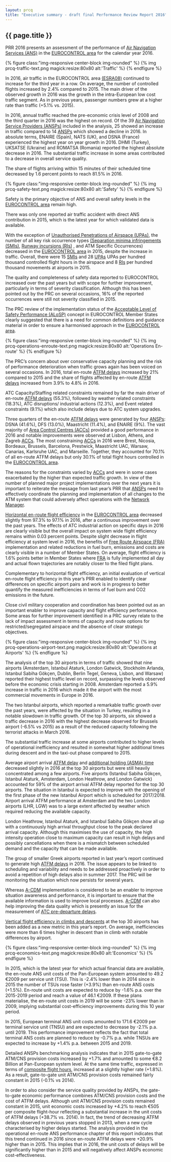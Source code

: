 ```yaml
---
layout: prcq
title: "Executive summary - draft final Performance Review Report 2016"
---
```


## {{ page.title }}

PRR 2016 presents an assessment of the performance of [Air Navigation Services (ANS)][ans] in the [EUROCONTROL area][ectl_area] for the calendar year 2016.

{% figure class:"img-responsive center-block img-rounded" %}
{% img prcq-traffic-text.png magick:resize:80x80 alt:'Traffic' %}
{% endfigure %}

In 2016, air traffic in the EUROCONTROL area [(ESRA08)][esra08] continued to increase for the third year in a row.
On average, the number of controlled flights increased by 2.4% compared to 2015.
The main driver of the observed growth in 2016 was the growth in the intra-European low cost traffic segment.
As in previous years, passenger numbers grew at a higher rate than traffic (+5.1% vs. 2015).

In 2016, annual traffic reached the pre-economic crisis level of 2008 and the third quarter in 2016 was the highest on record.
Of the 39 [Air Navigation Service Providers (ANSPs)][ansp] included in the analysis, 25 showed an increase in traffic compared
to 14 [ANSPs][ansp] which showed a decline in 2016.
In absolute terms, ENAIRE (Spain), NATS (UK), and DSNA (France) experienced the highest year on year growth in 2016.
DHMI (Turkey), UKSATSE (Ukraine) and ROMATSA (Romania) reported the highest absolute decrease in 2016.
The substantial traffic increase in some areas contributed to a decrease in overall service quality.

The share of flights arriving within 15 minutes of their scheduled time decreased
by 1.6 percent points to reach 81.5% in 2016.

{% figure class:"img-responsive center-block img-rounded" %}
{% img prcq-safety-text.png magick:resize:80x80 alt:'Safety' %}
{% endfigure %}

Safety is the primary objective of ANS and overall safety levels in the [EUROCONTROL area][ectl_area] remain high.

There was only one reported air traffic accident with direct ANS contribution in 2015, which is the latest year for which validated data is available.

With the exception of [Unauthorised Penetrations of Airspace (UPAs)][upa], the number of all key risk occurrence types [(Separation minima infringements (SMIs)][smi],
[Runway incursions (RIs)][ri] , and ATM Specific Occurrences) decreased in the [EUROCONTROL area][ectl_area] in 2015, despite the increase in traffic. Overall, there were 15 [SMIs][smi] and 28 [UPAs][upa] UPAs per hundred thousand controlled flight hours in the airspace and 8 [RIs][ri] per hundred thousand movements at airports in 2015.

The quality and completeness of safety data reported to EUROCONTROL increased over the past
years but with scope for further improvement, particularly in terms of severity classification.
Although this has been pointed out by the PRC on several occasions, 16% of the reported
occurrences were still not severity classified in 2015.

The PRC review of the implementation status of the [Acceptable Level of Safety Performance (ALoSP)][alos]
concept in EUROCONTROL Member States clearly suggested that there is a need for common definitions and
guidance material in order to ensure a harmonised approach in the [EUROCONTROL area][ectl_area].

{% figure class:"img-responsive center-block img-rounded" %}
{% img prcq-operations-enroute-text.png magick:resize:80x80 alt:'Operations En-route' %}
{% endfigure %}

The PRC’s concern about over conservative capacity planning and the risk of performance deterioration
when traffic grows again has been voiced on several occasions.
In 2016, total en-route [ATFM delays][ATFM_dly] increased by 21% compared to 2015 and the share of
flights affected by en-route [ATFM delays][ATFM_dly] increased from 3.9% to 4.8% in 2016.

ATC Capacity/Staffing related constraints remained by far the main driver of
en-route [ATFM delays][ATFM_dly] (55.3%), followed by weather related constraints (18.3%),
ATC disruptions/ industrial actions (12.3%), and Event related constraints (9.1%)
which also include delays due to ATC system upgrades.

Three quarters of the en-route [ATFM delays][ATFM_dly] were generated by four [ANSPs][ansp]:
DSNA (41.6%), DFS (13.0%), Maastricht (11.4%), and ENAIRE (9%).
The vast majority of [Area Control Centres (ACCs)][acc] provided a good performance in 2016 and notable
improvements were observed at Lisbon, Athens, and Zagreb [ACCs][acc].
The most constraining [ACCs][acc] in 2016 were Brest, Nicosia, Bordeaux, Brussels, Barcelona, Prestwick,
Maastricht UAC, Warsaw, Canarias, Karlsruhe UAC, and Marseille.
Together, they accounted for 70.1% of all en-route ATFM delays but only 30.1% of total flight
hours controlled in the [EUROCONTROL area][ectl_area].

The reasons for the constraints varied by [ACCs][acc] and were in some cases exacerbated by the higher
than expected traffic growth. In view of the number of planned major project implementations
over the next years it is important to reiterate the message from last year’s PRR
that [ANSPs][ansp]  need to effectively coordinate the planning and implementation of all changes
to the ATM system that could adversely affect operations with the [Network Manager][nm].

[Horizontal en-route flight efficiency][hfe] in the [EUROCONTROL area][ectl_area] decreased
slightly from 97.3% to 97.1% in 2016, after a continuous improvement over the past years.
The effects of ATC industrial action on specific days in 2016 are clearly visible but the
overall impact on system wide flight efficiency remains within 0.03 percent points.
Despite slight decrease in flight efficiency at system level in 2016, the benefits of
[Free Route Airspace (FRA)][fra] implementation and related reductions in fuel burn,
emissions and costs are clearly visible in a number of Member States.
On average, flight efficiency is 1.6% points better in Member States where [FRA][fra]
is fully implemented all day and actual flown trajectories are notably closer to the filed flight plans.

Complementary to horizontal flight efficiency, an initial evaluation of vertical en-route
flight efficiency in this year’s PRR enabled to identify clear differences on specific
airport pairs and work is in progress to better quantify the measured inefficiencies
in terms of fuel burn and CO2 emissions in the future.

Close civil military cooperation and coordination has been pointed out as an important enabler
to improve capacity and flight efficiency performance.
Some areas for further improvement identified in a PRC survey relate to the lack of impact
assessment in terms of capacity and route options for restricted/segregated airspace
and the absence of clear strategic objectives.

{% figure class:"img-responsive center-block img-rounded" %}
{% img prcq-operations-airport-text.png magick:resize:80x80 alt:'Operations at Airports' %}
{% endfigure %}

The analysis of the top 30 airports in terms of traffic showed that nine airports
(Amsterdam, Istanbul Ataturk, London Gatwick, Stockholm Arlanda, Istanbul Sabiha Gökçen,
Dublin, Berlin Tegel, Geneva, Lisbon, and Warsaw) reported their highest traffic level
on record, surpassing the levels observed before the economic crisis starting in 2008.
Amsterdam reported a 5.9% increase in traffic in 2016 which made it the airport with the
most commercial movements in Europe in 2016.

The two Istanbul airports, which reported a remarkable traffic growth over the past years,
were affected by the situation in Turkey, resulting in a notable slowdown in traffic growth.
Of the top 30 airports, six showed a traffic decrease in 2016 with the highest decrease
observed for Brussels airport (-6.5% vs 2015) as a result of the reduced capacity following
the terrorist attacks in March 2016.

The substantial traffic increase at some airports contributed to higher levels of operational
inefficiency and resulted in somewhat higher additional times during descent and in the
taxi-out phase compared to 2015.

Average airport arrival [ATFM delay][ATFM_dly] and [additional holding (ASMA) time][asma_add]
decreased slightly in 2016 at the top 30 airports but were still heavily concentrated among
a few airports.
Five airports (Istanbul Sabiha Gökçen, Istanbul Ataturk, Amsterdam, London Heathrow, and
London Gatwick) accounted for 59% of the airport arrival ATFM delay reported for the top
30 airports.
The situation in Istanbul is expected to improve with the opening of the first phase of
the new Istanbul Airport which is scheduled for 2017/2018.
Airport arrival ATFM performance at Amsterdam and the two London airports (LHR, LGW)
was to a large extent affected by weather which required reducing the available capacity.

London Heathrow, Istanbul Ataturk, and Istanbul Sabiha Gökçen show all up with a continuously
high arrival throughput close to the peak declared arrival capacity.
Although this maximises the use of capacity, the high intensity operation close to maximum
capacity can result in high delays and possibly cancellations when there is a mismatch
between scheduled demand and the capacity that can be made available.

The group of smaller Greek airports reported in last year’s report continued to generate
high [ATFM delays][ATFM_dly] in 2016. The issue appears to be linked to scheduling and variability
and needs to be addressed proactively in order to avoid a repetition of high delays also
in summer 2017. The PRC will be monitoring the situation which now persists for several years.

Whereas [A-CDM][a_cdm] implementation is considered to be an enabler to improve situation
awareness and performance, it is important to ensure that the available information
is used to improve local processes. [A-CDM][a_cdm] can also help improving the data quality
which is presently an issue for the measurement of [ATC pre-departure delays][atc_pre].

[Vertical flight efficiency in climbs and descents][vfe_cdo] at the top 30 airports has been
added as a new metric in this year’s report. On average, inefficiencies were more than
6 times higher in descent than in climb with notable differences by airport.


{% figure class:"img-responsive center-block img-rounded" %}
{% img prcq-economics-text.png magick:resize:80x80 alt:'Economics' %}
{% endfigure %}

In 2015, which is the latest year for which actual financial data are available,
the en-route ANS unit costs of the Pan-European system amounted to 49.2 €2009 per
service unit (TSU).
This is -2.4% lower than in 2014 since in 2015 the number of TSUs rose faster (+3.9%)
than en-route ANS costs (+1.5%). En-route unit costs are expected to reduce by -1.6% p.a.
over the 2015-2019 period and reach a value of 46.1 €2009. If these plans materialise,
the en-route unit costs in 2019 will be some -23% lower than in 2009, implying substantial
cost-efficiency improvements during this 10 year period.

In 2015, European terminal ANS unit costs amounted to 171.6 €2009 per terminal service unit (TNSU)
and are expected to decrease by -2.1% p.a. until 2019. This performance improvement reflects the
fact that total terminal ANS costs are planned to reduce by -0.7% p.a. while TNSUs are expected to
increase by +1.4% p.a. between 2015 and 2019.

Detailed ANSPs benchmarking analysis indicates that in 2015 gate-to-gate ATM/CNS provision costs
increased by +1.7% and amounted to some €8.2 Billion at Pan-European system level. At the same time traffic,
expressed in terms of [composite flight hours][composite_hr], increased at a slightly higher rate (+1.8%).
As a result, gate-to-gate unit ATM/CNS provision costs remained fairly constant in 2015 (-0.1% vs 2014).

In order to also consider the service quality provided by ANSPs, the gate-to-gate economic performance
combines ATM/CNS provision costs and the cost of ATFM delays. Although unit ATM/CNS provision costs
remained constant in 2015, unit economic costs increased by +4.2% to reach €505 per composite flight-hour
reflecting a substantial increase in the unit costs of ATFM delays (+38.7% vs. 2014). In fact, the trend
of decreasing ATFM delays observed in previous years stopped in 2013, when a new cycle characterised by
higher delays started.
The analysis provided in the operational en-route ANS performance chapter of this report indicates that
this trend continued in 2016 since en-route ATFM delays were +20.9% higher than in 2015. This implies
that in 2016, the unit costs of delays will be significantly higher than in 2015 and will negatively
affect ANSPs economic cost-effectiveness.


[composite_hr]: <{{ "/references/definition/composite_flight_hour.html" | prepend: site.baseurl | prepend: site.url }}> "Composite flight hour definition"
[esra08]: <{{ "/references/definition/ESRA_2008_Area.html" | prepend: site.baseurl | prepend: site.url }}> "ESRA 08 area"
[ectl_area]: <{{ "/references/definition/eurocontrol_area.html" | prepend: site.baseurl | prepend: site.url }}> "EUROCONTROL area"
[atfm_dly]: <{{ "/references/definition/atfm_delay.html" | prepend: site.baseurl | prepend: site.url }}> "ATFM delay"
[atc_pre]: <{{ "/references/definition/atc_pre-departure_delay.html" | prepend: site.baseurl | prepend: site.url }}> "ATC pre-departure delay"
[a_cdm]: <{{ "/references/definition/a_cdm.html" | prepend: site.baseurl | prepend: site.url }}> "A-CDM"
[asma_add]: <{{ "/references/definition/additional_asma_time.html" | prepend: site.baseurl | prepend: site.url }}> "Additional ASMA time"

[ansp]: <{{ "/references/acronym/ansp.html" | prepend: site.baseurl | prepend: site.url }}> "Air Navigation Service Provider"
[ans]: <{{ "/references/acronym/ans.html" | prepend: site.baseurl | prepend: site.url }}> "Air Navigation Services"
[upa]: <{{ "/references/acronym/uap.html" | prepend: site.baseurl | prepend: site.url }}> "Unauthorised Penetrations of Airspace"
[smi]: <{{ "/references/acronym/smi.html" | prepend: site.baseurl | prepend: site.url }}> "Separation minima infringements (SMIs)"
[ri]: <{{ "/references/acronym/ri.html" | prepend: site.baseurl | prepend: site.url }}> "Runway incursions (RIs)"
[alos]: <{{ "/references/acronym/alos.html" | prepend: site.baseurl | prepend: site.url }}> "Acceptable Level of Safety Performance (ALoSP)"
[acc]: <{{ "/references/acronym/acc.html" | prepend: site.baseurl | prepend: site.url }}> "Area Control Center"
[nm]: <{{ "/references/acronym/nm.html" | prepend: site.baseurl | prepend: site.url }}> "Network Manager"
[fra]: <{{ "/references/acronym/fra.html" | prepend: site.baseurl | prepend: site.url }}> "Free Route Airspace (FRA)"

[vfe_cdo]: <{{ "/references/methodology/cd_vertical_flight_efficiency_pi.html" | prepend: site.baseurl | prepend: site.url }}> "Vertical en-route flight efficiency"
[hfe]: <{{ "/references/methodology/horizontal_flight_efficiency_pi.html" | prepend: site.baseurl | prepend: site.url }}> "Horizontal en-route flight efficiency"